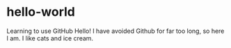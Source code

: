 # hello-world
Learning to use GitHub
Hello!  I have avoided Github for far too long, so here I am.  I like cats and ice cream.
